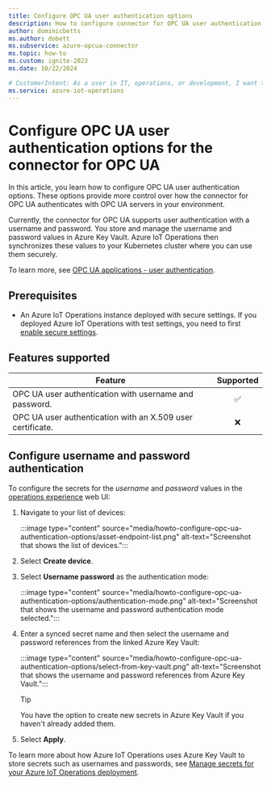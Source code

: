 ```yaml
---
title: Configure OPC UA user authentication options
description: How to configure connector for OPC UA user authentication options for it to use when it connects to an OPC UA server.
author: dominicbetts
ms.author: dobett
ms.subservice: azure-opcua-connector
ms.topic: how-to
ms.custom: ignite-2023
ms.date: 10/22/2024

# CustomerIntent: As a user in IT, operations, or development, I want to configure my OPC UA industrial edge environment with custom OPC UA user authentication options to keep it secure and work with my solution.
ms.service: azure-iot-operations
---
```


# Configure OPC UA user authentication options for the connector for OPC UA

In this article, you learn how to configure OPC UA user authentication options. These options provide more control over how the connector for OPC UA authenticates with OPC UA servers in your environment.

Currently, the connector for OPC UA supports user authentication with a username and password. You store and manage the username and password values in Azure Key Vault. Azure IoT Operations then synchronizes these values to your Kubernetes cluster where you can use them securely.

To learn more, see [OPC UA applications - user authentication](https://reference.opcfoundation.org/Core/Part2/v105/docs/5.2.3).

## Prerequisites

- An Azure IoT Operations instance deployed with secure settings. If you deployed Azure IoT Operations with test settings, you need to first [enable secure settings](../deploy-iot-ops/howto-enable-secure-settings.md).

## Features supported

| Feature  | Supported |
| -------- |:---------:|
| OPC UA user authentication with username and password.     |   ✅     |
| OPC UA user authentication with an X.509 user certificate. |   ❌     |

## Configure username and password authentication

To configure the secrets for the *username* and *password* values in the [operations experience](https://iotoperations.azure.com) web UI:

1. Navigate to your list of devices:

    :::image type="content" source="media/howto-configure-opc-ua-authentication-options/asset-endpoint-list.png" alt-text="Screenshot that shows the list of devices.":::

1. Select **Create device**.

1. Select **Username password** as the authentication mode:

    :::image type="content" source="media/howto-configure-opc-ua-authentication-options/authentication-mode.png" alt-text="Screenshot that shows the username and password authentication mode selected.":::

1. Enter a synced secret name and then select the username and password references from the linked Azure Key Vault:

    :::image type="content" source="media/howto-configure-opc-ua-authentication-options/select-from-key-vault.png" alt-text="Screenshot that shows the username and password references from Azure Key Vault.":::

    > [!TIP]
    > You have the option to create new secrets in Azure Key Vault if you haven't already added them.

1. Select **Apply**.

To learn more about how Azure IoT Operations uses Azure Key Vault to store secrets such as usernames and passwords, see [Manage secrets for your Azure IoT Operations deployment](../secure-iot-ops/howto-manage-secrets.md).
